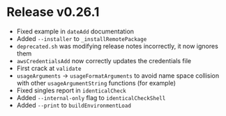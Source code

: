 # Release v0.26.1

- Fixed example in `dateAdd` documentation
- Added `--installer` to `_installRemotePackage`
- `deprecated.sh` was modifying release notes incorrectly, it now ignores them
- `awsCredentialsAdd` now correctly updates the credentials file
- First crack at `validate`
- `usageArguments` -> `usageFormatArguments` to avoid name space collision with other `usageArgumentString` functions (for example)
- Fixed singles report in `identicalCheck`
- Added `--internal-only` flag to `identicalCheckShell`
- Added `--print` to `buildEnvironmentLoad`
